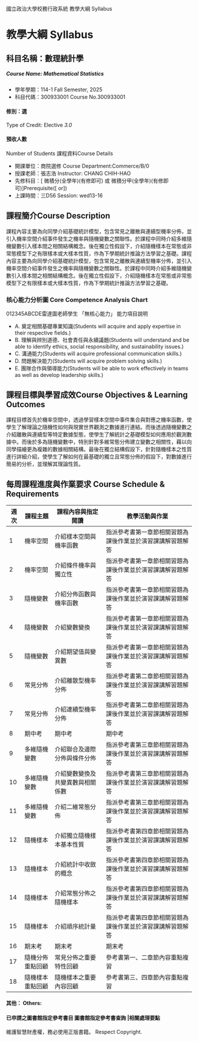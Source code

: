 國立政治大學校務行政系統 教學大綱 Syllabus
# 教學大綱 Syllabus
##  科目名稱：數理統計學
#####  Course Name: Mathematical Statistics
  * 學年學期：114-1 Fall Semester, 2025 
  * 科目代碼：300933001 Course No.300933001
#### 修別：選
Type of Credit: Elective 
_3.0_
#### 預收人數
Number of Students
課程資料Course Details
  * 開課單位：商院選修 Course Department:Commerce/B/0 
  * 授課老師：張志浩 Instructor: CHANG CHIH-HAO 
  * 先修科目：[ 微積分(全學年)(有修即可) 或 微積分甲(全學年)(有修即可)]Prerequisite([ or])
  * 上課時間：三D56 Session: wed13-16
##  課程簡介Course Description
課程內容主要為向同學介紹基礎統計模型，包含常見之離散與連續型機率分佈，並引入機率空間介紹事件發生之機率與隨機變數之關聯性。於課程中同時介紹多維隨機變數引入樣本間之相關結構概念。後在獨立性假設下，介紹隨機樣本在常態或非常態模型下之有限樣本或大樣本性質，作為下學期統計推論方法學習之基礎。課程內容主要為向同學介紹基礎統計模型，包含常見之離散與連續型機率分佈，並引入機率空間介紹事件發生之機率與隨機變數之關聯性。於課程中同時介紹多維隨機變數引入樣本間之相關結構概念。後在獨立性假設下，介紹隨機樣本在常態或非常態模型下之有限樣本或大樣本性質，作為下學期統計推論方法學習之基礎。
###  核心能力分析圖 Core Competence Analysis Chart
012345ABCDE雷達圖老師學生
「無核心能力」 
能力項目說明
  * A. 奠定相關基礎專業知識(Students will acquire and apply expertise in their respective fields.)
  * B. 理解與辨別道德、社會責任與永續議題(Students will understand and be able to identify ethics, social responsibility, and sustainability issues.)
  * C. 溝通能力(Students will acquire professional communication skills.)
  * D. 問題解決能力(Students will acquire problem solving skills.)
  * E. 團隊合作與領導能力(Students will be able to work effectively in teams as well as develop leadership skills.)
##  課程目標與學習成效Course Objectives & Learning Outcomes 
課程目標首先於機率空間中，透過學習樣本空間中事件集合與對應之機率函數，使學生了解理論之隨機性如何與現實世界觀測之數據進行連結。而後透過隨機變數之介紹離散與連續型等特定數據型態，使學生了解統計之基礎模型如何應用於觀測數據中。而後於多為隨機變數中，特別針對多維常態分佈建立變數之相關性，藉以向同學描繪更為複雜的數據相關結構。最後在獨立結構假設下，針對隨機樣本之性質進行詳細介紹，使學生了解如何在最基礎的獨立且常態分佈的假設下，對數據進行簡易的分析，並理解其理論性質。
##  每周課程進度與作業要求 Course Schedule & Requirements
週次 |  課程主題 |  課程內容與指定閱讀 |  教學活動與作業  
---|---|---|---  
1 |  機率空間 |  介紹樣本空間與機率函數 |  指派參考書第一章節相關習題為課後作業並於演習課講解習題解答  
2 |  機率空間 |  介紹條件機率與獨立性 |  指派參考書第一章節相關習題為課後作業並於演習課講解習題解答  
3 |  隨機變數 |  介紹分佈函數與機率函數 |  指派參考書第一章節相關習題為課後作業並於演習課講解習題解答  
4 |  隨機變數 |  介紹變數變換 |  指派參考書第一章節相關習題為課後作業並於演習課講解習題解答  
5 |  隨機變數 |  介紹期望值與變異數 |  指派參考書第一章節相關習題為課後作業並於演習課講解習題解答  
6 |  常見分佈 |  介紹離散型機率分佈 |  指派參考書第二章節相關習題為課後作業並於演習課講解習題解答  
7 |  常見分佈 |  介紹連續型機率分佈 |  指派參考書第二章節相關習題為課後作業並於演習課講解習題解答  
8 |  期中考 |  期中考 |  期中考  
9 |  多維隨機變數 |  介紹聯合及邊際分佈與條件分佈 |  指派參考書第三章節相關習題為課後作業並於演習課講解習題解答  
10 |  多維隨機變數 |  介紹變數變換及共變異數與相關係數 |  指派參考書第三章節相關習題為課後作業並於演習課講解習題解答  
11 |  多維隨機變數 |  介紹二維常態分佈 |  指派參考書第三章節相關習題為課後作業並於演習課講解習題解答  
12 |  隨機樣本 |  介紹獨立隨機樣本基本性質 |  指派參考書第四章節相關習題為課後作業並於演習課講解習題解答  
13 |  隨機樣本 |  介紹統計中收斂的概念 |  指派參考書第四章節相關習題為課後作業並於演習課講解習題解答  
14 |  隨機樣本 |  介紹常態分佈之隨機樣本 |  指派參考書第四章節相關習題為課後作業並於演習課講解習題解答  
15 |  隨機樣本 |  介紹順序統計量 |  指派參考書第四章節相關習題為課後作業並於演習課講解習題解答  
16 |  期末考 |  期末考 |  期末考  
17 |  隨機分佈重點回顧 |  常見分佈之重要特性回顧 |  參考書第一、二章節內容重點複習  
18 |  隨機樣本重點回顧 |  隨機樣本之重要內容回顧 |  參考書第三、四章節內容重點複習  
####  其他： Others:
####  已申請之圖書館指定參考書目  圖書館指定參考書查詢 |相關處理要點
維護智慧財產權，務必使用正版書籍。 Respect Copyright.